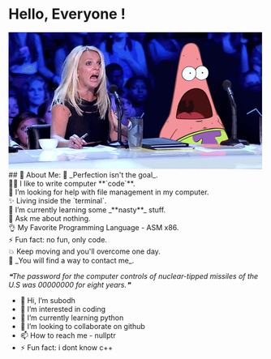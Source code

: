 
# Hello, Everyone !

<img src="https://github.com/offensive-vk/offensive-vk/blob/master/assets/shocked.gif" alt="whatttt???" height=auto width=auto />
## 💫 About Me:
🔭 _Perfection isn't the goal_.<br>🧑‍💻 I like to write computer **`code`**.<br>🤝 I’m looking for help with file management in my computer.<br>✨ Living inside the `terminal`. <br>🌱 I’m currently learning some _**nasty**_ stuff. <br>💬 Ask me about nothing. <br> 👌 My Favorite Programming Language - ASM x86. <br>⚡ Fun fact: no fun, only code. <br> 💥 Keep moving and you'll overcome one day. <br> 📧 _You will find a way to contact me_.

<!--STARTS_HERE_QUOTE_README-->
<i>❝The password for the computer controls of nuclear-tipped missiles of the U.S was 00000000 for eight years.❞</i>
<!--ENDS_HERE_QUOTE_README-->
- 👋 Hi, I’m subodh
- 👀 I’m interested in coding
- 🌱 I’m currently learning python
- 💞️ I’m looking to collaborate on github
- 📫 How to reach me - nullptr
- ⚡ Fun fact: i dont know c++

